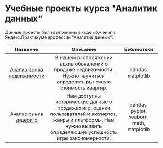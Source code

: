 # Учебные проекты курса "Аналитик данных"

Данные проекты были выполнены в ходе обучения в Яндекс.Практикуме профессии "Аналитик данных":


| Название       | Описание  | Библиотеки            |
| :-------------------:|:-------------------: |:---------------------------:|
| [Анализ рынка недвижимости](https://github.com/Croissant24-7/My-projects/blob/main/Project_1/real_estate_market_project.ipynb/ "Проект № 1") |В нашем распоряжении архив объявлений о продаже недвижимости. Нужно научиться определять рыночную стоимость квартир. | pandas, matplotlib
| [Анализ рынка видеоигр](https://github.com/Croissant24-7/My-projects/blob/main/Project_2/videogames_market_project.ipynb/ "Проект № 2") |Нам доступны исторические данные о продажах игр, оценки пользователей и экспертов, жанры и платформы. Нам нужно выявить определяющие успешность игры закономерности.                 | pandas, pyplot, seaborn, math, matplotlib

